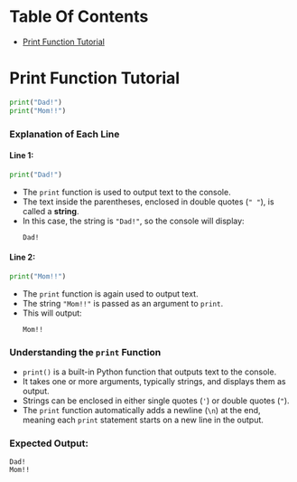 # Table Of Contents

- [Print Function Tutorial](#print-function-tutorial)

# Print Function Tutorial

```python
print("Dad!")
print("Mom!!")
```

### Explanation of Each Line

#### Line 1:
```python
print("Dad!")
```
- The `print` function is used to output text to the console.
- The text inside the parentheses, enclosed in double quotes (`" "`), is called a **string**.
- In this case, the string is `"Dad!"`, so the console will display:
  ```
  Dad!
  ```

#### Line 2:
```python
print("Mom!!")
```
- The `print` function is again used to output text.
- The string `"Mom!!"` is passed as an argument to `print`.
- This will output:
  ```
  Mom!!
  ```

### Understanding the `print` Function
- `print()` is a built-in Python function that outputs text to the console.
- It takes one or more arguments, typically strings, and displays them as output.
- Strings can be enclosed in either single quotes (`'`) or double quotes (`"`).
- The `print` function automatically adds a newline (`\n`) at the end, meaning each `print` statement starts on a new line in the output.

### Expected Output:
```
Dad!
Mom!!
```


